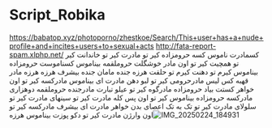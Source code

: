 # Script_Robika
https://babatop.xyz/photoporno/zhestkoe/Search/This+user+has+a+nude+profile+and+incites+users+to+sexual+acts
http://fata-report-spam.xlphp.net/
کسمادرت ناموس کسه حرومزاده کیر تو مادرت کیر تو خاندانت کیر تو همچیت کیر تو اون مادر خوشگلت حروملقمه بیناموس کسناموست حرومزاده بیناموس کیرم تو دهنت کیرم تو حلقت هرزه جنده مامان جنده بیشرف هرزه هرزه مادر قهبه کس لیس مادرحرومی کیر تو لبو دهن مادرت ای بیناموس مادرکسه کیر تو اون خواهر کستت بیاد حرومزاده مادرگوه کیر تو عیلو تبارت مادرجنده حروملقمه دوهزاری مادرکسه حرومزاده بیناموس کیر تو اون پس کله مادرت کیر تو سینهای مادرت کیر تو سلولای مادرت کیر تو تک به تک اعصای بدن خواهر مادرت ای بیشرف مادرکسه کیر تو اون وارژن مادرت کیر تو دکو پوزت بیناموس هرزه![IMG_20250224_184931](https://github.com/user-attachments/assets/68c2abb5-7fdd-491d-8c75-d7a2e6435b72)
